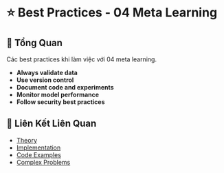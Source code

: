 # ⭐ Best Practices - 04 Meta Learning

## 🎯 Tổng Quan

Các best practices khi làm việc với 04 meta learning.

- **Always validate data**
- **Use version control**
- **Document code and experiments**
- **Monitor model performance**
- **Follow security best practices**

## 🔗 Liên Kết Liên Quan

- [Theory](./THEORY_04_meta_learning.md)
- [Implementation](./IMPLEMENTATION_04_meta_learning.md)
- [Code Examples](./CODE_EXAMPLES_04_meta_learning.md)
- [Complex Problems](./COMPLEX_PROBLEMS.md)
